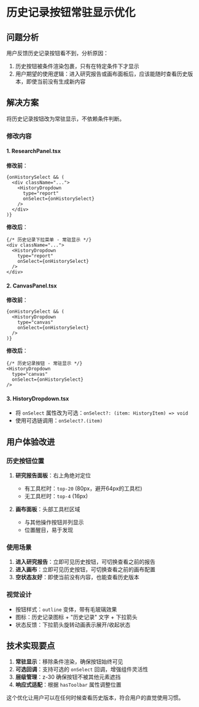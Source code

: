 # 历史记录按钮常驻显示优化

## 问题分析
用户反馈历史记录按钮看不到，分析原因：
1. 历史按钮被条件渲染包裹，只有在特定条件下才显示
2. 用户期望的使用逻辑：进入研究报告或画布面板后，应该能随时查看历史版本，即使当前没有生成新内容

## 解决方案
将历史记录按钮改为常驻显示，不依赖条件判断。

### 修改内容

#### 1. ResearchPanel.tsx
**修改前**：
```tsx
{onHistorySelect && (
  <div className="...">
    <HistoryDropdown 
      type="report"
      onSelect={onHistorySelect}
    />
  </div>
)}
```

**修改后**：
```tsx
{/* 历史记录下拉菜单 - 常驻显示 */}
<div className="...">
  <HistoryDropdown 
    type="report"
    onSelect={onHistorySelect}
  />
</div>
```

#### 2. CanvasPanel.tsx
**修改前**：
```tsx
{onHistorySelect && (
  <HistoryDropdown 
    type="canvas"
    onSelect={onHistorySelect}
  />
)}
```

**修改后**：
```tsx
{/* 历史记录按钮 - 常驻显示 */}
<HistoryDropdown 
  type="canvas"
  onSelect={onHistorySelect}
/>
```

#### 3. HistoryDropdown.tsx
- 将 `onSelect` 属性改为可选：`onSelect?: (item: HistoryItem) => void`
- 使用可选链调用：`onSelect?.(item)`

## 用户体验改进

### 历史按钮位置
1. **研究报告面板**：右上角绝对定位
   - 有工具栏时：`top-20` (80px，避开64px的工具栏)
   - 无工具栏时：`top-4` (16px)

2. **画布面板**：头部工具栏区域
   - 与其他操作按钮并列显示
   - 位置醒目，易于发现

### 使用场景
1. **进入研究报告**：立即可见历史按钮，可切换查看之前的报告
2. **进入画布**：立即可见历史按钮，可切换查看之前的画布配置
3. **空状态友好**：即使当前没有内容，也能查看历史版本

### 视觉设计
- 按钮样式：`outline` 变体，带有毛玻璃效果
- 图标：历史记录图标 + "历史记录" 文字 + 下拉箭头
- 状态反馈：下拉箭头旋转动画表示展开/收起状态

## 技术实现要点
1. **常驻显示**：移除条件渲染，确保按钮始终可见
2. **可选回调**：支持可选的 `onSelect` 回调，增强组件灵活性
3. **层级管理**：z-30 确保按钮不被其他元素遮挡
4. **响应式适配**：根据 `hasToolbar` 属性调整位置

这个优化让用户可以在任何时候查看历史版本，符合用户的直觉使用习惯。
